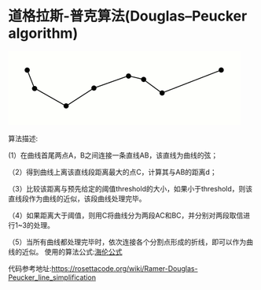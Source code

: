# 道格拉斯-普克算法(Douglas–Peucker algorithm)

![](../assets/images/algorithm/rdp.gif)

算法描述:

  (1）在曲线首尾两点A，B之间连接一条直线AB，该直线为曲线的弦；

（2）得到曲线上离该直线段距离最大的点C，计算其与AB的距离d；

（3）比较该距离与预先给定的阈值threshold的大小，如果小于threshold，则该直线段作为曲线的近似，该段曲线处理完毕。

（4）如果距离大于阈值，则用C将曲线分为两段AC和BC，并分别对两段取信进行1~3的处理。

（5）当所有曲线都处理完毕时，依次连接各个分割点形成的折线，即可以作为曲线的近似。
使用的算法公式:[海伦公式](https://baike.baidu.com/item/海伦公式)

代码参考地址:https://rosettacode.org/wiki/Ramer-Douglas-Peucker_line_simplification